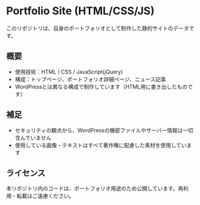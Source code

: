 # Portfolio Site (HTML/CSS/JS)

このリポジトリは、自身のポートフォリオとして制作した静的サイトのデータです。

## 概要
- 使用技術：HTML / CSS / JavaScript(jQuery)
- 構成：トップページ、ポートフォリオ詳細ページ、ニュース記事
- WordPressとは異なる構成で制作しています（HTML用に書き出したものです）

## 補足
- セキュリティの観点から、WordPressの機密ファイルやサーバー情報は一切含んでいません
- 使用している画像・テキストはすべて著作権に配慮した素材を使用しています

## ライセンス
本リポジトリ内のコードは、ポートフォリオ用途のため公開しています。再利用・転載はご遠慮ください。
